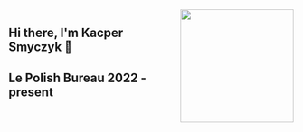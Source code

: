 <img align='right' src='https://user-images.githubusercontent.com/5713670/87202985-820dcb80-c2b6-11ea-9f56-7ec461c497c3.gif' width='200' position='absolute'>

## Hi there, I'm Kacper Smyczyk 👋

## Le Polish Bureau 2022 - present
